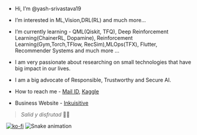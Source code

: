 * Hi, I’m @yash-srivastava19
* I’m interested in ML,Vision,DRL(RL) and much more... 
* I’m currently learning - QML(Qiskit, TFQ), Deep Reinforcement Learning(ChainerRL, Dopamine), Reinforcement Learning(Gym,Torch,TFlow, RecSim),MLOps(TFX), Flutter, Recommender Systems and much more ...
* I am very passionate about researching on small technologies that have big impact in our lives.
* I am a big advocate of Responsible, Trustworthy and Secure AI.
* How to reach me - [Mail ID](mailto:ysrivastava126@gmail.com?&cc=ysrivastava82@gmail.com&subject=Hi%20Yash%20from%20GitHub&body=Hi%20Yash%20I%20am%20%E2%80%A6%20and%20thanks%20for%20prefilling%20this%20email), [Kaggle](https://www.kaggle.com/yashsrivastava51213)

* Business Website - [Inkuisitive](https://www.inkuisitive.xyz/)
> *Salid y disfrutad* 🔴🔵

[![ko-fi](https://ko-fi.com/img/githubbutton_sm.svg)](https://ko-fi.com/P5P3B54O4)
![Snake animation](https://github.com/mahu/github-readme/blob/output/github-contribution-snake.svg)
